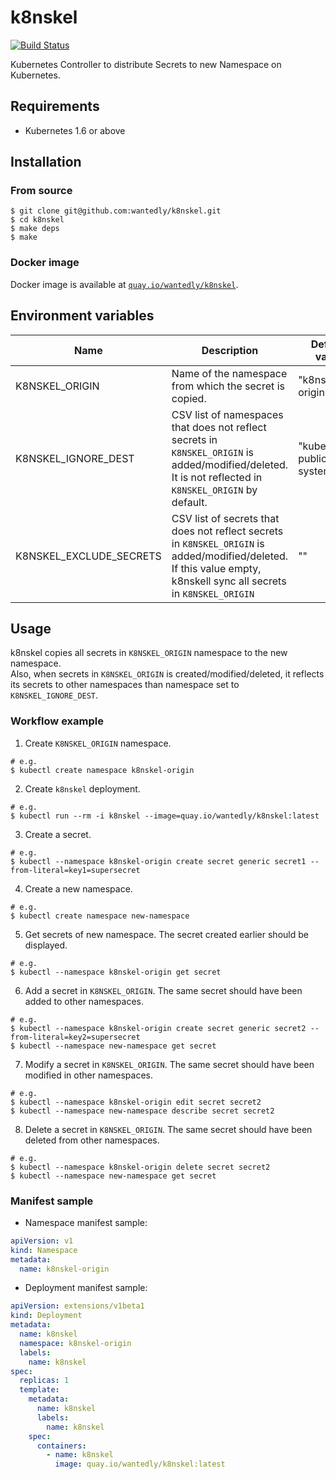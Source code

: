 # k8nskel

[![Build Status](https://travis-ci.org/wantedly/k8nskel.svg?branch=master)](https://travis-ci.org/wantedly/k8nskel)

Kubernetes Controller to distribute Secrets to new Namespace on Kubernetes.

## Requirements

- Kubernetes 1.6 or above

## Installation

### From source

```console
$ git clone git@github.com:wantedly/k8nskel.git
$ cd k8nskel
$ make deps
$ make
```

### Docker image

Docker image is available at [`quay.io/wantedly/k8nskel`](https://quay.io/repository/wantedly/k8nskel).

## Environment variables

|Name|Description|Default value|
|-|-|-|
|K8NSKEL_ORIGIN|Name of the namespace from which the secret is copied.|"k8nskel-origin"|
|K8NSKEL_IGNORE_DEST|CSV list of namespaces that does not reflect secrets in `K8NSKEL_ORIGIN` is added/modified/deleted. It is not reflected in `K8NSKEL_ORIGIN` by default.|"kube-public,kube-system"|
|K8NSKEL_EXCLUDE_SECRETS|CSV list of secrets that does not reflect secrets in `K8NSKEL_ORIGIN` is added/modified/deleted. If this value empty, k8nskell sync all secrets in `K8NSKEL_ORIGIN` |""|

## Usage

k8nskel copies all secrets in `K8NSKEL_ORIGIN` namespace to the new namespace.  
Also, when secrets in `K8NSKEL_ORIGIN` is created/modified/deleted, it reflects its secrets to other namespaces than namespace set to` K8NSKEL_IGNORE_DEST`.

### Workflow example

1. Create `K8NSKEL_ORIGIN` namespace.

  ```console
  # e.g.
  $ kubectl create namespace k8nskel-origin
  ```

2. Create `k8nskel` deployment.

  ```console
  # e.g.
  $ kubectl run --rm -i k8nskel --image=quay.io/wantedly/k8nskel:latest
  ```

3. Create a secret.

  ```console
  # e.g.
  $ kubectl --namespace k8nskel-origin create secret generic secret1 --from-literal=key1=supersecret
  ```

4. Create a new namespace.

  ```console
  # e.g.
  $ kubectl create namespace new-namespace
  ```

5. Get secrets of new namespace. The secret created earlier should be displayed.

  ```console
  # e.g.
  $ kubectl --namespace k8nskel-origin get secret
  ```

6. Add a secret in `K8NSKEL_ORIGIN`. The same secret should have been added to other namespaces.

  ```console
  # e.g.
  $ kubectl --namespace k8nskel-origin create secret generic secret2 --from-literal=key2=supersecret
  $ kubectl --namespace new-namespace get secret
  ```

7. Modify a secret in `K8NSKEL_ORIGIN`. The same secret should have been modified in other namespaces.

  ```console
  # e.g.
  $ kubectl --namespace k8nskel-origin edit secret secret2
  $ kubectl --namespace new-namespace describe secret secret2
  ```

8. Delete a secret in `K8NSKEL_ORIGIN`. The same secret should have been deleted from other namespaces.

  ```console
  # e.g.
  $ kubectl --namespace k8nskel-origin delete secret secret2
  $ kubectl --namespace new-namespace get secret
  ```

### Manifest sample

- Namespace manifest sample:

```yaml
apiVersion: v1
kind: Namespace
metadata:
  name: k8nskel-origin
```

- Deployment manifest sample:

```yaml
apiVersion: extensions/v1beta1
kind: Deployment
metadata:
  name: k8nskel
  namespace: k8nskel-origin
  labels:
    name: k8nskel
spec:
  replicas: 1
  template:
    metadata:
      name: k8nskel
      labels:
        name: k8nskel
    spec:
      containers:
        - name: k8nskel
          image: quay.io/wantedly/k8nskel:latest
```
